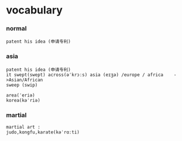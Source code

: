 # vocabulary

### normal
```
patent his idea (申请专利)
```

### asia
```
patent his idea (申请专利)
it swept(swept) across(əˈkrɔːs) asia (eɪʒə) /europe / africa    ->Asian/African
sweep (swip)

area(ˈeriə)
korea(kəˈriə)
```

### martial
```
martial art :
judo,kongfu,karate(kəˈrɑːti)
```
